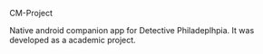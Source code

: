 CM-Project

Native android companion app for Detective Philadeplhpia. It was developed as a academic project.
